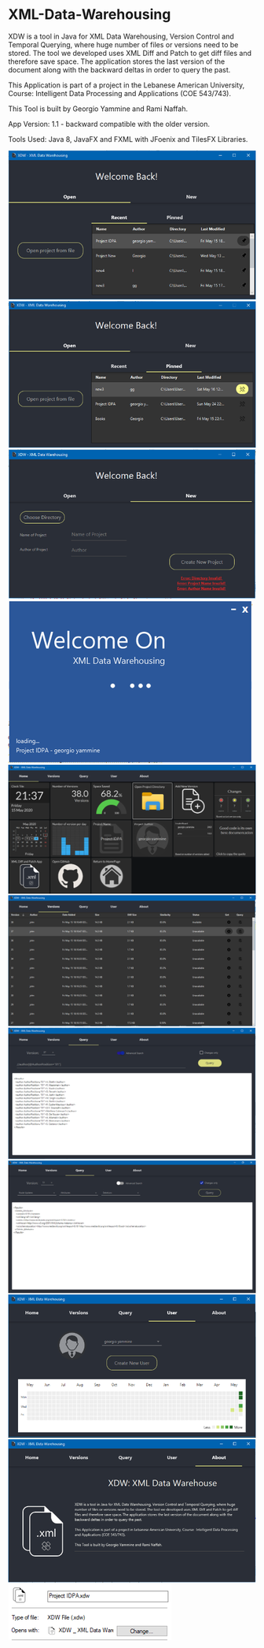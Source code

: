 # XML-Data-Warehousing
XDW is a tool in Java for XML Data Warehousing, Version Control and Temporal Querying, where huge number of files or versions need to be stored. The tool we developed uses XML Diff and Patch to get diff files and therefore save space. The application stores the last version of the document along with the backward deltas in order to query the past.

This Application is part of a project in the Lebanese American University, Course:  Intelligent Data Processing and Applications (COE 543/743).

This Tool is built by Georgio Yammine and Rami Naffah.

App Version: 1.1 - backward compatible with the older version.

Tools Used: Java 8, JavaFX and FXML with JFoenix and TilesFX Libraries.

![Welcome Screen](/images/welcomeOpen.png)
![Welcome Screen Pinned](/images/welcomeOpenP.png)
![Welcome New](/images/welcomeNew.png)
![Loading Screen](/images/loading.png)
![Home Screen](/images/Home.png)
![Versions Screen](/images/Versions.png)
![QueryA Screen](/images/QueryA.png)
![QueryC Screen](/images/QueryC.png)
![User Screen](/images/User.png)
![About Screen](/images/About.png)
![Default App](/images/DefaultApp.png)